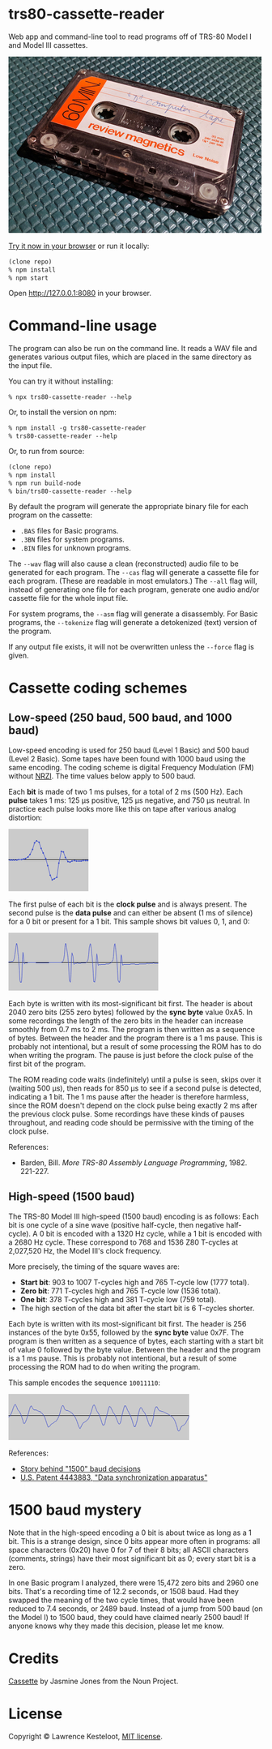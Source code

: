 # trs80-cassette-reader

Web app and command-line tool to read programs off of TRS-80 Model I and Model
III cassettes.

![Tape](images/tape.jpg)

[Try it now in your browser](https://lkesteloot.github.io/trs80-cassette-reader-js/)
or run it locally:

    (clone repo)
    % npm install
    % npm start

Open http://127.0.0.1:8080 in your browser.

# Command-line usage

The program can also be run on the command line. It reads a WAV file
and generates various output files, which are placed in the same directory
as the input file.

You can try it without installing:

    % npx trs80-cassette-reader --help

Or, to install the version on npm:

    % npm install -g trs80-cassette-reader
    % trs80-cassette-reader --help

Or, to run from source:

    (clone repo)
    % npm install
    % npm run build-node
    % bin/trs80-cassette-reader --help

By default the program will generate the appropriate binary file for
each program on the cassette:

* `.BAS` files for Basic programs.
* `.3BN` files for system programs.
* `.BIN` files for unknown programs.

The `--wav` flag will also cause a clean (reconstructed) audio file
to be generated for each program. The `--cas` flag will generate a cassette
file for each program. (These are readable in most emulators.) The
`--all` flag will, instead of generating one file for each program,
generate one audio and/or cassette file for the whole input file.

For system programs, the `--asm` flag will generate a disassembly.
For Basic programs, the `--tokenize` flag will generate a detokenized
(text) version of the program.

If any output file exists, it will not be overwritten unless the
`--force` flag is given.

# Cassette coding schemes

## Low-speed (250 baud, 500 baud, and 1000 baud)

Low-speed encoding is used for 250 baud (Level 1 Basic) and
500 baud (Level 2 Basic). Some tapes have been found with 1000 baud
using the same encoding. The coding scheme is digital Frequency Modulation (FM)
without [NRZI](https://en.wikipedia.org/wiki/Non-return-to-zero#Non-return-to-zero_inverted).
The time values below apply to 500 baud.

Each **bit** is made of two 1 ms pulses, for a total of 2 ms (500 Hz).
Each **pulse** takes 1 ms: 125 µs positive, 125 µs negative, and 750 µs neutral.
In practice each pulse looks more like this on tape after various analog distortion:

![Low speed pulse](images/low-speed-pulse.png)

The first pulse of each bit is the **clock pulse** and is always present. The second
pulse is the **data pulse** and can either be absent (1 ms of silence) for a 0 bit or
present for a 1 bit. This sample shows bit values 0, 1, and 0:

![Low speed example](images/low-speed-example.png)

Each byte is written with its most-significant bit first.
The header is about 2040 zero bits (255 zero bytes) followed by the **sync byte** value 0xA5.
In some recordings the length of the zero bits in the header can increase
smoothly from 0.7 ms to 2 ms.
The program is then written as a sequence of bytes.
Between the header and the program there is a 1 ms pause. This is probably not intentional,
but a result of some processing the ROM has to do when writing the program. The pause
is just before the clock pulse of the first bit of the program.

The ROM reading code waits (indefinitely) until a pulse is seen, skips over
it (waiting 500 µs), then reads for 850 µs to see if a second pulse is
detected, indicating a 1 bit. The 1 ms pause after the header is therefore
harmless, since the ROM doesn't depend on the clock pulse being exactly 2 ms
after the previous clock pulse. Some recordings have these kinds of pauses
throughout, and reading code should be permissive with the timing of the
clock pulse.

References:

* Barden, Bill. *More TRS-80 Assembly Language Programming*, 1982. 221-227.

## High-speed (1500 baud)

The TRS-80 Model III high-speed (1500 baud) encoding is as follows:
Each bit is one cycle of a sine wave (positive half-cycle, then negative
half-cycle). A 0 bit is encoded with a 1320 Hz cycle, while a 1 bit is encoded
with a 2680 Hz cycle. These correspond to 768 and 1536 Z80 T-cycles at
2,027,520 Hz, the Model III's clock frequency.

More precisely, the timing of the square waves are:

* **Start bit**: 903 to 1007 T-cycles high and 765 T-cycle low (1777 total).
* **Zero bit**: 771 T-cycles high and 765 T-cycle low (1536 total).
* **One bit**: 378 T-cycles high and 381 T-cycle low (759 total).
* The high section of the data bit after the start bit is 6 T-cycles shorter.

Each byte is written with its most-significant bit first.
The header is 256 instances of the byte 0x55, followed by the **sync byte** value 0x7F.
The program is then written as a sequence of bytes, each starting with a
start bit of value 0 followed by the byte value.
Between the header and the program is a 1 ms pause. This is probably not intentional,
but a result of some processing the ROM had to do when writing the program.

This sample encodes the sequence `10011110`:

![High speed example](images/high-speed-example.png)

References:

* [Story behind "1500" baud decisions](http://www.vcfed.org/forum/archive/index.php/t-56618.html)
* [U.S. Patent 4443883, "Data synchronization apparatus"](https://patents.google.com/patent/US4443883)

# 1500 baud mystery

Note that in the high-speed encoding a 0 bit is about twice as long as a 1 bit.
This is a strange design, since 0 bits appear more often in programs: all
space characters (0x20) have 0 for 7 of their 8 bits; all ASCII characters
(comments, strings) have their most significant bit as 0; every start bit is a
zero.

In one Basic program I analyzed, there were 15,472 zero bits and 2960 one bits. That's
a recording time of 12.2 seconds, or 1508 baud. Had they swapped the meaning of
the two cycle times, that would have been reduced to 7.4 seconds, or 2489 baud.
Instead of a jump from 500 baud (on the Model I) to 1500 baud, they could have
claimed nearly 2500 baud! If anyone knows why they made this decision, please
let me know.

# Credits

[Cassette](https://thenounproject.com/term/cassette/13639/) by Jasmine Jones from the Noun Project.

# License

Copyright &copy; Lawrence Kesteloot, [MIT license](LICENSE).

